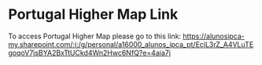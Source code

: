 # Portugal Higher Map Link
To access Portugal Higher Map please go to this link: https://alunosipca-my.sharepoint.com/:i:/g/personal/a16000_alunos_ipca_pt/EcjL3rZ_A4VLuTEgoqoV7jsBYA2BxTtUCkd4Wn2Hwc6NfQ?e=4aia7j